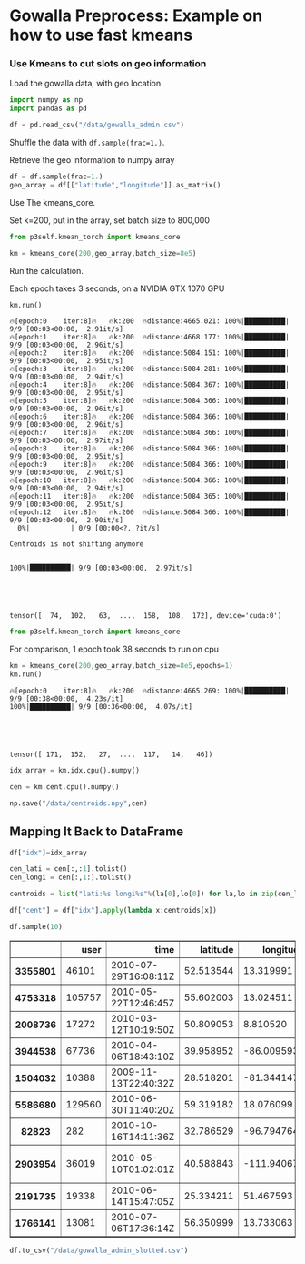 
# Gowalla Preprocess: Example on how to use fast kmeans

### Use Kmeans to cut slots on geo information

Load the gowalla data, with geo location


```python
import numpy as np
import pandas as pd

df = pd.read_csv("/data/gowalla_admin.csv")
```


Shuffle the data with ```df.sample(frac=1.)```.

Retrieve the geo information to numpy array


```python
df = df.sample(frac=1.)
geo_array = df[["latitude","longitude"]].as_matrix()
```

Use The kmeans_core.

Set k=200, put in the array, set batch size to 800,000


```python
from p3self.kmean_torch import kmeans_core

km = kmeans_core(200,geo_array,batch_size=8e5)
```

Run the calculation.

Each epoch takes 3 seconds, on a NVIDIA GTX 1070 GPU


```python
km.run()
```

    🔥[epoch:0	 iter:8]🔥 	🔥k:200	🔥distance:4665.021: 100%|██████████| 9/9 [00:03<00:00,  2.91it/s]
    🔥[epoch:1	 iter:8]🔥 	🔥k:200	🔥distance:4668.177: 100%|██████████| 9/9 [00:03<00:00,  2.96it/s]
    🔥[epoch:2	 iter:8]🔥 	🔥k:200	🔥distance:5084.151: 100%|██████████| 9/9 [00:03<00:00,  2.95it/s]
    🔥[epoch:3	 iter:8]🔥 	🔥k:200	🔥distance:5084.281: 100%|██████████| 9/9 [00:03<00:00,  2.94it/s]
    🔥[epoch:4	 iter:8]🔥 	🔥k:200	🔥distance:5084.367: 100%|██████████| 9/9 [00:03<00:00,  2.95it/s]
    🔥[epoch:5	 iter:8]🔥 	🔥k:200	🔥distance:5084.366: 100%|██████████| 9/9 [00:03<00:00,  2.96it/s]
    🔥[epoch:6	 iter:8]🔥 	🔥k:200	🔥distance:5084.366: 100%|██████████| 9/9 [00:03<00:00,  2.96it/s]
    🔥[epoch:7	 iter:8]🔥 	🔥k:200	🔥distance:5084.366: 100%|██████████| 9/9 [00:03<00:00,  2.97it/s]
    🔥[epoch:8	 iter:8]🔥 	🔥k:200	🔥distance:5084.366: 100%|██████████| 9/9 [00:03<00:00,  2.95it/s]
    🔥[epoch:9	 iter:8]🔥 	🔥k:200	🔥distance:5084.366: 100%|██████████| 9/9 [00:03<00:00,  2.96it/s]
    🔥[epoch:10	 iter:8]🔥 	🔥k:200	🔥distance:5084.366: 100%|██████████| 9/9 [00:03<00:00,  2.94it/s]
    🔥[epoch:11	 iter:8]🔥 	🔥k:200	🔥distance:5084.365: 100%|██████████| 9/9 [00:03<00:00,  2.95it/s]
    🔥[epoch:12	 iter:8]🔥 	🔥k:200	🔥distance:5084.366: 100%|██████████| 9/9 [00:03<00:00,  2.90it/s]
      0%|          | 0/9 [00:00<?, ?it/s]

    Centroids is not shifting anymore


    100%|██████████| 9/9 [00:03<00:00,  2.97it/s]





    tensor([  74,  102,   63,  ...,  158,  108,  172], device='cuda:0')




```python
from p3self.kmean_torch import kmeans_core
```

For comparison, 1 epoch took 38 seconds to run on cpu


```python
km = kmeans_core(200,geo_array,batch_size=8e5,epochs=1)
km.run()
```

    🔥[epoch:0	 iter:8]🔥 	🔥k:200	🔥distance:4665.269: 100%|██████████| 9/9 [00:38<00:00,  4.23s/it]
    100%|██████████| 9/9 [00:36<00:00,  4.07s/it]





    tensor([ 171,  152,   27,  ...,  117,   14,   46])




```python
idx_array = km.idx.cpu().numpy()
```


```python
cen = km.cent.cpu().numpy()
```


```python
np.save("/data/centroids.npy",cen)
```

## Mapping It Back to DataFrame


```python
df["idx"]=idx_array
```


```python
cen_lati = cen[:,:1].tolist()
cen_longi = cen[:,1:].tolist()
```


```python
centroids = list("lati:%s longi%s"%(la[0],lo[0]) for la,lo in zip(cen_lati,cen_longi))
```


```python
df["cent"] = df["idx"].apply(lambda x:centroids[x])
```


```python
df.sample(10)
```




<div>
<style scoped>
    .dataframe tbody tr th:only-of-type {
        vertical-align: middle;
    }

    .dataframe tbody tr th {
        vertical-align: top;
    }

    .dataframe thead th {
        text-align: right;
    }
</style>
<table border="1" class="dataframe">
  <thead>
    <tr style="text-align: right;">
      <th></th>
      <th>user</th>
      <th>time</th>
      <th>latitude</th>
      <th>longitude</th>
      <th>loc_id</th>
      <th>name</th>
      <th>admin1</th>
      <th>admin2</th>
      <th>cc</th>
      <th>idx</th>
      <th>cent</th>
    </tr>
  </thead>
  <tbody>
    <tr>
      <th>3355801</th>
      <td>46101</td>
      <td>2010-07-29T16:08:11Z</td>
      <td>52.513544</td>
      <td>13.319991</td>
      <td>127070</td>
      <td>Hansaviertel</td>
      <td>Berlin</td>
      <td>NaN</td>
      <td>DE</td>
      <td>90</td>
      <td>lati:51.475975036621094 longi13.54339599609375</td>
    </tr>
    <tr>
      <th>4753318</th>
      <td>105757</td>
      <td>2010-05-22T12:46:45Z</td>
      <td>55.602003</td>
      <td>13.024511</td>
      <td>1153250</td>
      <td>Malmoe</td>
      <td>Skane</td>
      <td>Malmo</td>
      <td>SE</td>
      <td>74</td>
      <td>lati:55.60551452636719 longi13.091133117675781</td>
    </tr>
    <tr>
      <th>2008736</th>
      <td>17272</td>
      <td>2010-03-12T10:19:50Z</td>
      <td>50.809053</td>
      <td>8.810520</td>
      <td>679546</td>
      <td>Marburg an der Lahn</td>
      <td>Hesse</td>
      <td>Regierungsbezirk Giessen</td>
      <td>DE</td>
      <td>53</td>
      <td>lati:49.7291374206543 longi8.50769329071045</td>
    </tr>
    <tr>
      <th>3944538</th>
      <td>67736</td>
      <td>2010-04-06T18:43:10Z</td>
      <td>39.958952</td>
      <td>-86.009593</td>
      <td>171442</td>
      <td>Fishers</td>
      <td>Indiana</td>
      <td>Hamilton County</td>
      <td>US</td>
      <td>118</td>
      <td>lati:39.82094955444336 longi-86.19813537597656</td>
    </tr>
    <tr>
      <th>1504032</th>
      <td>10388</td>
      <td>2009-11-13T22:40:32Z</td>
      <td>28.518201</td>
      <td>-81.344147</td>
      <td>50220</td>
      <td>Conway</td>
      <td>Florida</td>
      <td>Orange County</td>
      <td>US</td>
      <td>164</td>
      <td>lati:28.502212524414062 longi-81.45722198486328</td>
    </tr>
    <tr>
      <th>5586680</th>
      <td>129560</td>
      <td>2010-06-30T11:40:20Z</td>
      <td>59.319182</td>
      <td>18.076099</td>
      <td>1359960</td>
      <td>Stockholm</td>
      <td>Stockholm</td>
      <td>Stockholms Kommun</td>
      <td>SE</td>
      <td>50</td>
      <td>lati:59.325557708740234 longi18.073034286499023</td>
    </tr>
    <tr>
      <th>82823</th>
      <td>282</td>
      <td>2010-10-16T14:11:36Z</td>
      <td>32.786529</td>
      <td>-96.794764</td>
      <td>50853</td>
      <td>Dallas</td>
      <td>Texas</td>
      <td>Dallas County</td>
      <td>US</td>
      <td>28</td>
      <td>lati:32.839134216308594 longi-96.77941131591797</td>
    </tr>
    <tr>
      <th>2903954</th>
      <td>36019</td>
      <td>2010-05-10T01:02:01Z</td>
      <td>40.588843</td>
      <td>-111.940675</td>
      <td>27137</td>
      <td>West Jordan</td>
      <td>Utah</td>
      <td>Salt Lake County</td>
      <td>US</td>
      <td>192</td>
      <td>lati:40.87124252319336 longi-111.69757080078125</td>
    </tr>
    <tr>
      <th>2191735</th>
      <td>19338</td>
      <td>2010-06-14T15:47:05Z</td>
      <td>25.334211</td>
      <td>51.467593</td>
      <td>854133</td>
      <td>Ar Rayyan</td>
      <td>Baladiyat ar Rayyan</td>
      <td>NaN</td>
      <td>QA</td>
      <td>189</td>
      <td>lati:25.092052459716797 longi48.042118072509766</td>
    </tr>
    <tr>
      <th>1766141</th>
      <td>13081</td>
      <td>2010-07-06T17:36:14Z</td>
      <td>56.350999</td>
      <td>13.733063</td>
      <td>95606</td>
      <td>Bjarnum</td>
      <td>Skane</td>
      <td>Hassleholms Kommun</td>
      <td>SE</td>
      <td>13</td>
      <td>lati:56.30799865722656 longi14.415539741516113</td>
    </tr>
  </tbody>
</table>
</div>




```python
df.to_csv("/data/gowalla_admin_slotted.csv")
```


```python

```
